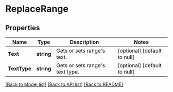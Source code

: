 # ReplaceRange

## Properties
Name | Type | Description | Notes
------------ | ------------- | ------------- | -------------
**Text** | **string** | Gets or sets range&#39;s text. | [optional] [default to null]
**TextType** | **string** | Gets or sets range&#39;s text type. | [optional] [default to null]

[[Back to Model list]](../README.md#documentation-for-models) [[Back to API list]](../README.md#documentation-for-api-endpoints) [[Back to README]](../README.md)



